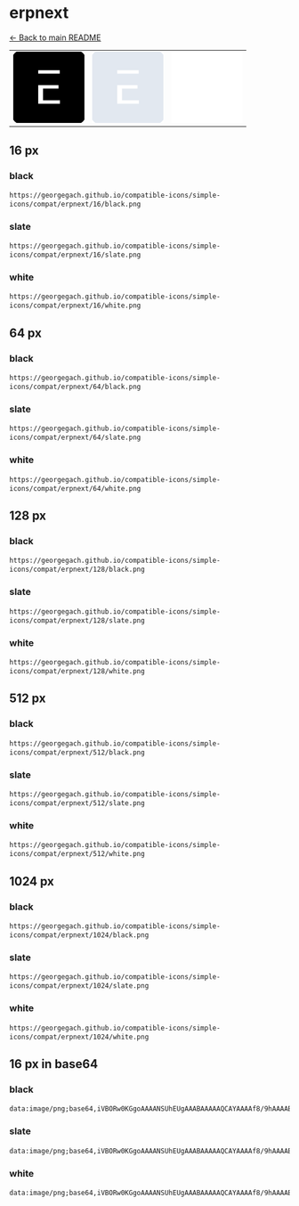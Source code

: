 # erpnext

[← Back to main README](../../README.md)

<table><tr>
  <td><img src="./128/black.png" width="128" alt="erpnext black icon" /></td>
  <td><img src="./128/slate.png" width="128" alt="erpnext slate icon" /></td>
  <td><img src="./128/white.png" width="128" alt="erpnext white icon" /></td>
</tr></table>

## 16 px

### black
```
https://georgegach.github.io/compatible-icons/simple-icons/compat/erpnext/16/black.png
```

### slate
```
https://georgegach.github.io/compatible-icons/simple-icons/compat/erpnext/16/slate.png
```

### white
```
https://georgegach.github.io/compatible-icons/simple-icons/compat/erpnext/16/white.png
```

## 64 px

### black
```
https://georgegach.github.io/compatible-icons/simple-icons/compat/erpnext/64/black.png
```

### slate
```
https://georgegach.github.io/compatible-icons/simple-icons/compat/erpnext/64/slate.png
```

### white
```
https://georgegach.github.io/compatible-icons/simple-icons/compat/erpnext/64/white.png
```

## 128 px

### black
```
https://georgegach.github.io/compatible-icons/simple-icons/compat/erpnext/128/black.png
```

### slate
```
https://georgegach.github.io/compatible-icons/simple-icons/compat/erpnext/128/slate.png
```

### white
```
https://georgegach.github.io/compatible-icons/simple-icons/compat/erpnext/128/white.png
```

## 512 px

### black
```
https://georgegach.github.io/compatible-icons/simple-icons/compat/erpnext/512/black.png
```

### slate
```
https://georgegach.github.io/compatible-icons/simple-icons/compat/erpnext/512/slate.png
```

### white
```
https://georgegach.github.io/compatible-icons/simple-icons/compat/erpnext/512/white.png
```

## 1024 px

### black
```
https://georgegach.github.io/compatible-icons/simple-icons/compat/erpnext/1024/black.png
```

### slate
```
https://georgegach.github.io/compatible-icons/simple-icons/compat/erpnext/1024/slate.png
```

### white
```
https://georgegach.github.io/compatible-icons/simple-icons/compat/erpnext/1024/white.png
```

## 16 px in base64

### black
```
data:image/png;base64,iVBORw0KGgoAAAANSUhEUgAAABAAAAAQCAYAAAAf8/9hAAAABmJLR0QA/wD/AP+gvaeTAAAApUlEQVQ4jaXRPQrCQBiE4SdBBUHtBL2Dp7DwJPbWOYiNZ7HVC8TGA1hpZQpRES2MICHR/Aws7M7O97LDwhZnPCuuMzZBuumrpyRIabXVKiLjnpMdlAXsEWW8CNNssKjCCdeM18GwLKC0iiocsM54M4zLAnZYYYlH6rWrvIB338mfzM/LG464pOeuChVG6GHx5c3zAI1/IWwy/AEkDeaTEHFNSIL4BZi8KlBlKZWEAAAAAElFTkSuQmCC
```

### slate
```
data:image/png;base64,iVBORw0KGgoAAAANSUhEUgAAABAAAAAQCAYAAAAf8/9hAAAABmJLR0QA/wD/AP+gvaeTAAAA4ElEQVQ4jaWRMUoDURiEv/kThUBiZUDvkFOk8CTprXMQG89i7QXWxtYgRAwk+ApRyRuLRdHNE3bXKT9mhvnf0+ppd4s9M5rQQcIJRaXVevvSNfwl4xR9w/UKTYblZpLMR4MNJU6a3mKB4N7B8icLWNrMD7wP650L0zYmvzXYsWHaaoHxKajByioWIB7JvvnN4gJ83q4A7nIMrgfOVxZ7ANlHpRV/FRDeT5FmuPZ0OwGQ493kZ9BrTTwCtTtB5izjMdbl96KIhX34BsVv7KL4TxgghFPfsHEKFJV7lBinUFSfpLha08SEuygAAAAASUVORK5CYII=
```

### white
```
data:image/png;base64,iVBORw0KGgoAAAANSUhEUgAAABAAAAAQCAYAAAAf8/9hAAAABmJLR0QA/wD/AP+gvaeTAAAArElEQVQ4jaXRvW0CYRCE4eeQsYSEyZBMD1RBQCXkxFcICbUQ08CRuAAiE3EBAoSWwBihEwf3s9nON/PqG20SEWuM8aXe5MiSiNg3CN8hSUREwzD4KCPj/MQ7qAr4QVrQUkyKxrIKOxwL2ieGVQGVp6zCFquCNsWoKmCDJRa43LRunR/w13f8xvPy8YRfHG57T40K3+hj/qDNngFaX6HTJvwPyFvk8w6yhpAc2RXsKy+haX5PsgAAAABJRU5ErkJggg==
```

